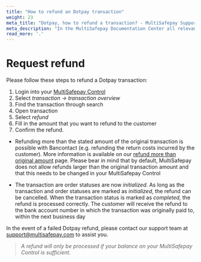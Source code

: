 ```yaml
---
title: "How to refund an Dotpay transaction"
weight: 23
meta_title: "Dotpay, how to refund a transaction? - MultiSafepay Support"
meta_description: "In the MultiSafepay Documentation Center all relevant information regarding our Plugins and API. As well as Support pages for Payment Method, Tools and General Questions. You can also find the contact details of our Support Team and Integration Team."
read_more: '.'
---
```

# Request refund 
Please follow these steps to refund a Dotpay transaction:

1. Login into your [MultiSafepay Control](https://merchant.multisafepay.com/)
2. Select _transaction -> transaction overview_ 
3. Find the transaction through search
4. Open transaction
5. Select _refund_
6. Fill in the amount that you want to refund to the customer  
7. Confirm the refund.

* Refunding more than the stated amount of the original transaction is possible with Bancontact (e.g. refunding the return costs incurred by the customer). More information is available on our [refund more than original amount](/faq/finance/refund-more-than-original-amount/) page. Please bear in mind that by default, MultiSafepay does not allow refunds larger than  the original transaction amount and that this needs to be changed in your MultiSafepay Control 

* The transaction are order statuses are now _initialized_. As long as the transaction and order statuses are marked as _initialized_, the refund can be cancelled. When the transaction status is marked as _completed_, the refund is processed correctly. The customer will receive the refund to the bank account number in which the transaction was originally paid to, within the next business day

In the event of a failed Dotpay refund, please contact our support team at <support@multisafepay.com> to assist you.

>_A refund will only be processed if your balance on your MultiSafepay Control is sufficient._
